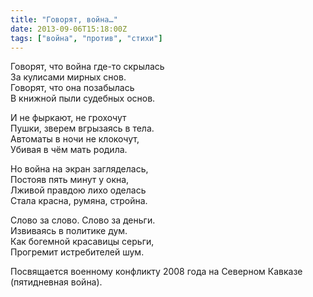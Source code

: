 ```yaml
---
title: "Говорят, война…"
date: 2013-09-06T15:18:00Z
tags: ["война", "против", "стихи"]
---
```


Говорят, что война где-то скрылась  
За кулисами мирных снов.  
Говорят, что она позабылась  
В книжной пыли судебных основ.

И не фыркают, не грохочут  
Пушки, зверем вгрызаясь в тела.  
Автоматы в ночи не клокочут,  
Убивая в чём мать родила.

Но война на экран загляделась,  
Постояв пять минут у окна,  
Лживой правдою лихо оделась  
Стала красна, румяна, стройна.

Слово за слово. Слово за деньги.  
Извиваясь в политике дум.  
Как богемной красавицы серьги,  
Прогремит истребителей шум.

Посвящается военному конфликту 2008 года на Северном Кавказе (пятидневная война).  

